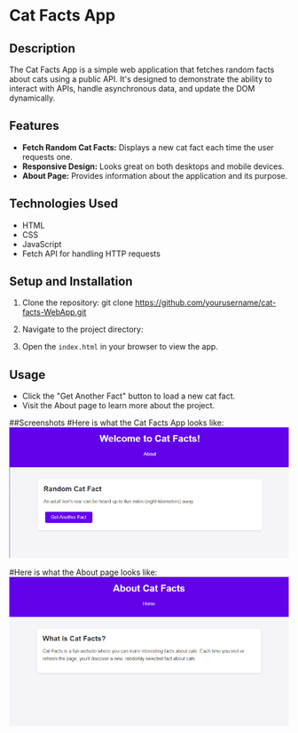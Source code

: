 # Cat Facts App

## Description
The Cat Facts App is a simple web application that fetches random facts about cats using a public API. It's designed to demonstrate the ability to interact with APIs, handle asynchronous data, and update the DOM dynamically.

## Features
- **Fetch Random Cat Facts:** Displays a new cat fact each time the user requests one.
- **Responsive Design:** Looks great on both desktops and mobile devices.
- **About Page:** Provides information about the application and its purpose.

## Technologies Used
- HTML
- CSS
- JavaScript
- Fetch API for handling HTTP requests

## Setup and Installation
1. Clone the repository:
git clone https://github.com/yourusername/cat-facts-WebApp.git

2. Navigate to the project directory:

3. Open the `index.html` in your browser to view the app.

## Usage
- Click the "Get Another Fact" button to load a new cat fact.
- Visit the About page to learn more about the project.

##Screenshots
#Here is what the Cat Facts App looks like:
![Cat Facts](https://github.com/shaafijahangir/cat-facts-WebApp/blob/main/RandomCatFact.png)

#Here is what the About page looks like:
![About Page](https://github.com/shaafijahangir/cat-facts-WebApp/blob/main/AboutCatFacts.png)
